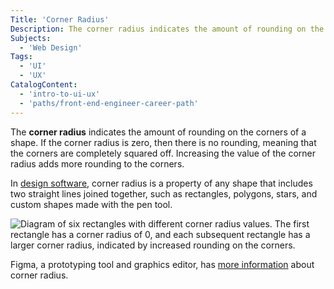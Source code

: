 ```yaml
---
Title: 'Corner Radius'
Description: The corner radius indicates the amount of rounding on the corners of a shape.
Subjects:
  - 'Web Design'
Tags:
  - 'UI'
  - 'UX'
CatalogContent:
  - 'intro-to-ui-ux'
  - 'paths/front-end-engineer-career-path'
---
```


The **corner radius** indicates the amount of rounding on the corners of a shape. If the corner radius is zero, then there is no rounding, meaning that the corners are completely squared off. Increasing the value of the corner radius adds more rounding to the corners.

In [design software](https://www.codecademy.com/resources/docs/uiux/design-software), corner radius is a property of any shape that includes two straight lines joined together, such as rectangles, polygons, stars, and custom shapes made with the pen tool.

![Diagram of six rectangles with different corner radius values. The first rectangle has a corner radius of 0, and each subsequent rectangle has a larger corner radius, indicated by increased rounding on the corners.](https://static-assets.codecademy.com/Courses/intro-to-ui-and-ux/docs/Corner-Radius.png)

Figma, a prototyping tool and graphics editor, has [more information](https://help.figma.com/hc/en-us/articles/360050986854-Adjust-corner-radius-and-smoothing) about corner radius.

